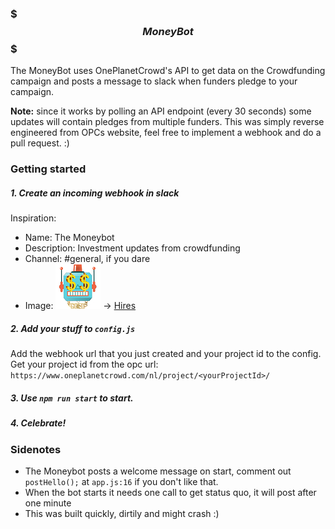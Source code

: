 ### $$$ MoneyBot $$$

The MoneyBot uses OnePlanetCrowd's API to get data on the Crowdfunding campaign and posts a message to slack when funders pledge to your campaign.  

**Note:** since it works by polling an API endpoint (every 30 seconds) some updates will contain pledges from multiple funders. This was simply reverse engineered from OPCs website, feel free to implement a webhook and do a pull request. :)

### Getting started

##### 1. Create an incoming webhook in slack

Inspiration:
- Name: The Moneybot
- Description: Investment updates from crowdfunding
- Channel: #general, if you dare
- Image: ![](/Moneybot_small.jpg?raw=true "The Moneybot #swag") -> [Hires](/Moneybot_large.jpg?raw=true)

##### 2. Add your stuff to `config.js`

Add the webhook url that you just created and your project id to the config.  
Get your project id from the opc url: `https://www.oneplanetcrowd.com/nl/project/<yourProjectId>/`

##### 3. Use `npm run start` to start.  

##### 4. Celebrate!

### Sidenotes

- The Moneybot posts a welcome message on start, comment out `postHello();` at `app.js:16` if you don't like that.
- When the bot starts it needs one call to get status quo, it will post after one minute
- This was built quickly, dirtily and might crash :)
